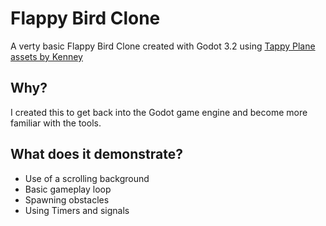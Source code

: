 # Flappy Bird Clone

A verty basic Flappy Bird Clone created with Godot 3.2 using [Tappy Plane assets by Kenney](www.kenney.nl)

## Why?

I created this to get back into the Godot game engine and become more familiar with the tools.

## What does it demonstrate?

- Use of a scrolling background
- Basic gameplay loop
- Spawning obstacles
- Using Timers and signals
